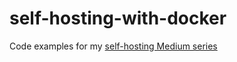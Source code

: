 # self-hosting-with-docker
Code examples for my [self-hosting Medium series](https://eventually-consistent.com/)
